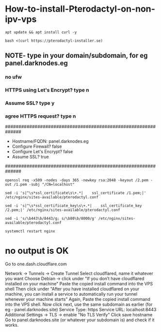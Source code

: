 # How-to-install-Pterodactyl-on-non-ipv-vps
```
apt update && apt install curl -y
```
```
bash <(curl https://pterodactyl-installer.se)
```
## NOTE-  type in your domain/subdomain, for eg panel.darknodes.eg
### no ufw
### HTTPS using Let's Encrypt? type n
### Assume SSL? type y
### agree HTTPS request? type n
##############################################################
* Hostname/FQDN: panel.darknodes.eg
* Configure Firewall? false
* Configure Let's Encrypt? false
* Assume SSL? true

##############################################################
```
openssl req -x509 -nodes -days 365 -newkey rsa:2048 -keyout /2.pem -out /1.pem -subj "/CN=localhost"
```
```
sed -i 's|^\s*ssl_certificate\s\+.*|    ssl_certificate /1.pem;|' /etc/nginx/sites-available/pterodactyl.conf
```
```
sed -i 's|^\s*ssl_certificate_key\s\+.*|    ssl_certificate_key /2.pem;|' /etc/nginx/sites-available/pterodactyl.conf
```
```
sed -i 's/\b443\b/8443/g; s/\b80\b/8000/g' /etc/nginx/sites-available/pterodactyl.conf
```
```
systemctl restart nginx
```
# no output is OK
Go to one.dash.cloudflare.com

Network → Tunnels → Create Tunnel
Select cloudflared, name it whatever you want
Choose Debian → click under "If you don’t have cloudflared installed on your machine"
Paste the copied install command into the VPS shell
Then click under "After you have installed cloudflared on your machine, you can install a service to automatically run your tunnel whenever your machine starts"
Again, Paste the copied install command into the VPS shell.
Now click next, use the same subdomain as earlier (for eg - panel.darknodes.site)
Service Type: https
Service URL: localhost:8443
Additional Settings → TLS → enable "No TLS Verify"
Click save hostname
Go to panel.darknodes.site (or whatever your subdomain is) and check if it works.


